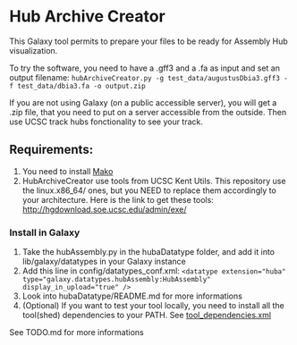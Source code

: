 # Hub Archive Creator
This Galaxy tool permits to prepare your files to be ready for Assembly Hub visualization.

To try the software, you need to have a .gff3 and a .fa as input and set an output filename:
```hubArchiveCreator.py -g test_data/augustusDbia3.gff3 -f test_data/dbia3.fa -o output.zip```

If you are not using Galaxy (on a public accessible server), you will get a .zip file, that you need to put on a server accessible from the outside. Then use UCSC track hubs fonctionality to see your track.

## Requirements:
1. You need to install [Mako](http://www.makotemplates.org/download.html)
2. HubArchiveCreator use tools from UCSC Kent Utils. This repository use the linux.x86_64/ ones, but you NEED to replace them accordingly to your architecture.
Here is the link to get these tools: http://hgdownload.soe.ucsc.edu/admin/exe/

### Install in Galaxy
1. Take the hubAssembly.py in the hubaDatatype folder, and add it into lib/galaxy/datatypes in your Galaxy instance
2. Add this line in config/datatypes_conf.xml:
```<datatype extension="huba" type="galaxy.datatypes.hubAssembly:HubAssembly" display_in_upload="true" />```
3. Look into hubaDatatype/README.md for more informations
4. (Optional) If you want to test your tool locally, you need to install all the tool(shed) dependencies to your PATH.
See [tool_dependencies.xml](tool_dependencies.xml)

See TODO.md for more informations
